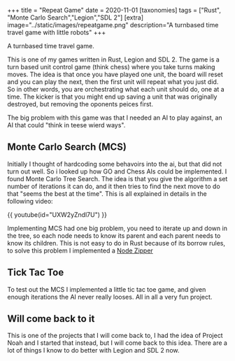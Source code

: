 +++
title = "Repeat Game"
date = 2020-11-01
[taxonomies]
tags = ["Rust", "Monte Carlo Search","Legion","SDL 2"]
[extra]
image="../static/images/repeatgame.png"
description="A turnbased time travel game with little robots"
+++

A turnbased time travel game.

This is one of my games written in Rust, Legion and SDL 2. The game is a turn based unit control game (think chess) where you take turns making moves. The idea is that once you have played one unit, the board will reset and you can play the next, then the first unit will repeat what you just did. So in other words, you are orchestrating what each unit should do, one at a time. The kicker is that you might end up saving a unit that was originally destroyed, but removing the oponents peices first. 

The big problem with this game was that I needed an AI to play against, an AI that could "think in teese wierd ways".

## Monte Carlo Search (MCS)

Initially I thought of hardcoding some behavoirs into the ai, but that did not turn out well. So i looked up how GO and Chess AIs could be implemented. I found Monte Carlo Tree Search. The idea is that you give the algorithm a set number of iterations it can do, and it then tries to find the next move to do that "seems the best at the time". This is all explained in details in the following video:

{{ youtube(id="UXW2yZndl7U") }}

Implementing MCS had one big problem, you need to iterate up and down in the tree, so each node needs to know its parent and each parent needs to know its children.
This is not easy to do in Rust because of its borrow rules, to solve this problem I implemented a [Node Zipper](https://en.wikipedia.org/wiki/Zipper_(data_structure))

## Tick Tac Toe

To test out the MCS I implemented a little tic tac toe game, and given enough iterations the AI never really looses.
All in all a very fun project.

## Will come back to it

This is one of the projects that I will come back to, I had the idea of Project Noah and I started that instead, but I will come back to this idea. There are a lot of things I know to do better with Legion and SDL 2 now.